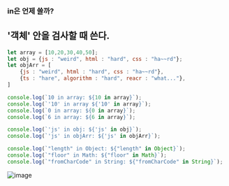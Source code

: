 ### in은 언제 쓸까?

## '객체' 안을 검사할 때 쓴다.

```javascript
let array = [10,20,30,40,50];
let obj = {js : "weird", html : "hard", css : "ha~~rd"};
let objArr = [
    {js : "weird", html : "hard", css : "ha~~rd"},
    {ts : "hare", algorithm : "hard", reacr : "what..."},
]

console.log(`10 in array: ${10 in array}`);
console.log(`'10' in array ${'10' in array}`);
console.log(`0 in array: ${0 in array}`);
console.log(`6 in array: ${6 in array}`);

console.log(`'js' in obj: ${'js' in obj}`);
console.log(`'js' in objArr: ${'js' in objArr}`);

console.log(`"length" in Object: ${"length" in Object}`);
console.log(`"floor" in Math: ${"floor" in Math}`);
console.log(`"fromCharCode" in String: ${"fromCharCode" in String}`); 

```

![image](https://user-images.githubusercontent.com/39308313/143670246-8a115ff7-ac60-4a99-a14c-f7bd1efca220.png)
